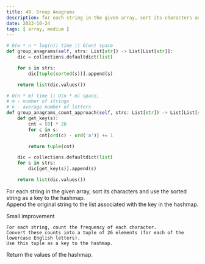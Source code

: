 ```yaml
---
title: 49. Group Anagrams
description: for each string in the given array, sort its characters and use the sorted string as a key to the hashmap
date: 2023-10-24
tags: [ array, medium ] 
---
```


```python
# O(w * n * log(n)) time || O(wn) space
def group_anagrams(self, strs: List[str]) -> List[List[str]]:
    dic = collections.defaultdict(list)

    for s in strs:
        dic[tuple(sorted(s))].append(s)

    return list(dic.values())
```

```python
# O(n * m) time || O(n * m) space,
# m - number of strings
# n - average number of letters
def group_anagrams_count_approach(self, strs: List[str]) -> List[List[str]]:
    def get_key(s):
        cnt = [0] * 26
        for c in s:
            cnt[ord(c) - ord('a')] += 1

        return tuple(cnt)

    dic = collections.defaultdict(list)
    for s in strs:
        dic[get_key(s)].append(s)

    return list(dic.values())
```

For each string in the given array, sort its characters and use the sorted string as a key to the hashmap. \
Append the original string to the list associated with the key in the hashmap.

Small improvement

    For each string, count the frequency of each character.
    Convert these counts into a tuple of 26 elements (for each of the lowercase English letters).
    Use this tuple as a key to the hashmap.

Return the values of the hashmap.